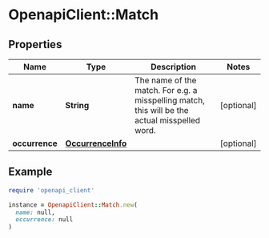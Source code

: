 # OpenapiClient::Match

## Properties

| Name | Type | Description | Notes |
| ---- | ---- | ----------- | ----- |
| **name** | **String** | The name of the match. For e.g. a misspelling match, this will be the actual misspelled word. | [optional] |
| **occurrence** | [**OccurrenceInfo**](OccurrenceInfo.md) |  | [optional] |

## Example

```ruby
require 'openapi_client'

instance = OpenapiClient::Match.new(
  name: null,
  occurrence: null
)
```

